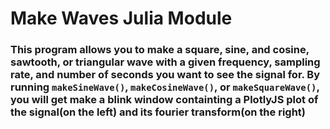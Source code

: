 # Make Waves Julia Module
### This program allows you to make a square, sine, and cosine, sawtooth, or triangular wave with a given frequency, sampling rate, and number of seconds you want to see the signal for. By running ```makeSineWave()```, ```makeCosineWave()```, or ```makeSquareWave()```, you will get make a blink window containting a PlotlyJS plot of the signal(on the left) and its fourier transform(on the right)
